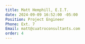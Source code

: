 ```yaml
---
title: Matt Hemphill, E.I.T.
date: 2024-09-09 16:52:00 -05:00
Position: Project Engineer
Phone: Ext. 7
Email: matt@cuatroconsultants.com
order: 4
---
```


